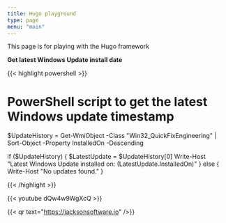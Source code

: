 ```yaml
---
title: Hugo playground
type: page
menu: "main"
---
```


This page is for playing with the Hugo framework

**Get latest Windows Update install date**

{{< highlight powershell >}}

# PowerShell script to get the latest Windows update timestamp
$UpdateHistory = Get-WmiObject -Class "Win32_QuickFixEngineering" | Sort-Object -Property InstalledOn -Descending

if ($UpdateHistory) {
    $LatestUpdate = $UpdateHistory[0]
    Write-Host "Latest Windows Update installed on: $($LatestUpdate.InstalledOn)"
} else {
    Write-Host "No updates found."
}

{{< /highlight >}}

{{< youtube dQw4w9WgXcQ >}}

{{< qr text="https://jacksonsoftware.io" />}}